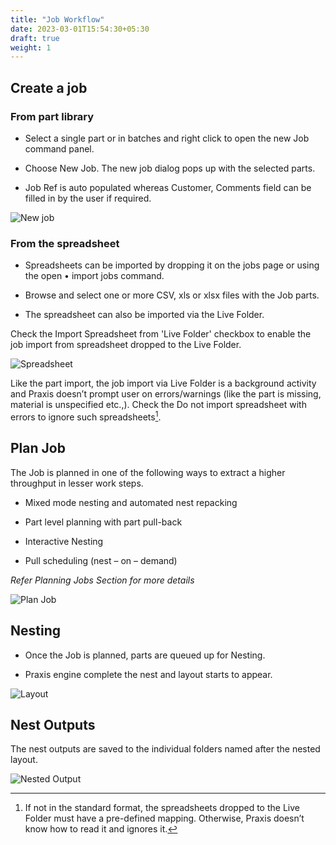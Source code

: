 ```yaml
---
title: "Job Workflow"
date: 2023-03-01T15:54:30+05:30
draft: true
weight: 1
---
```


## Create a job

 ### From part library

* Select a single part or in batches and right click to open the new Job command panel.

* Choose New Job. The new job dialog pops up with the selected parts.

* Job Ref is auto populated whereas Customer, Comments field can be filled in by the user if required.

![New job](/images/NewJob.png)

### From the spreadsheet

* Spreadsheets can be imported by dropping it on the jobs page or using the open • import jobs command. 

* Browse and select one or more CSV, xls or xlsx files with the Job parts. 

* The spreadsheet can also be imported via the Live Folder.

Check the Import Spreadsheet from 'Live Folder' checkbox to enable the job import from spreadsheet dropped to the Live Folder.

![Spreadsheet](/images/SpreadsheetJob.png)

Like the part import, the job import via Live Folder is a background activity and Praxis doesn’t prompt user on errors/warnings (like the part is missing, material is unspecified etc.,). Check the Do not import spreadsheet with errors to ignore such spreadsheets[^1].

[^1]:  If not in the standard format, the spreadsheets dropped to the Live Folder must have a pre-defined mapping. Otherwise, Praxis doesn’t know how to read it and ignores it.

## Plan Job

The Job is planned in one of the following ways to extract a higher throughput in lesser work steps.

* Mixed mode nesting and automated nest repacking

* Part level planning with part pull-back

* Interactive Nesting 

* Pull scheduling (nest – on – demand)

_Refer Planning Jobs Section for more details_

![Plan Job](/images/PlanJob.png)

## Nesting

* Once the Job is planned, parts are queued up for Nesting. 

* Praxis engine complete the nest and layout starts to appear.

![Layout](/images/layout.png)

## Nest Outputs

The nest outputs are saved to the individual folders named after the nested layout.

![Nested Output](/images/NestOutput.png)